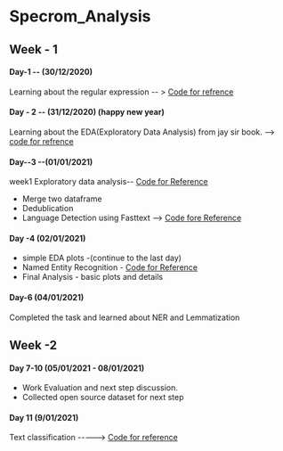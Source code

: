 # Specrom_Analysis
## Week - 1
#### Day-1 -- (30/12/2020)
Learning about the regular expression -- > [Code for refrence](https://github.com/pavi-ninjaac/Specrom_Analysis/blob/main/Regular_Expression/regular_expression.ipynb)

#### Day - 2 -- (31/12/2020) (happy new year)
Learning about the EDA(Exploratory Data Analysis) from jay sir book. --> [code for refrence](https://github.com/pavi-ninjaac/Specrom_Analysis/blob/main/EDA_BBC_Dataset/EDA_text_classification_BBC_data.ipynb)  
#### Day--3 --(01/01/2021)
week1 Exploratory data analysis-- [Code for Reference](https://github.com/pavi-ninjaac/Specrom_Analysis/blob/main/Internship_works/week1/EDA.ipynb)<br>
- Merge two dataframe
- Dedublication
- Language Detection using Fasttext --> [Code fore Reference](https://github.com/pavi-ninjaac/Specrom_Analysis/blob/main/Language_Detection_Using_Fasttext.ipynb)
#### Day -4 (02/01/2021)
- simple EDA plots -(continue to the last day)
- Named Entity Recognition - [Code for Reference](https://github.com/pavi-ninjaac/Specrom_Analysis/blob/main/Named_Entity_recognition.ipynb)
- Final Analysis - basic plots and details
#### Day-6 (04/01/2021)
Completed the task and learned about NER and Lemmatization
## Week -2
#### Day 7-10 (05/01/2021 - 08/01/2021)
- Work Evaluation and next step discussion.
- Collected open source dataset for next step
#### Day 11 (9/01/2021)
Text classification -----> [Code for reference](https://github.com/pavi-ninjaac/Specrom_Analysis/blob/main/Internship_works/week2/text-classification-newss.ipynb)
#
